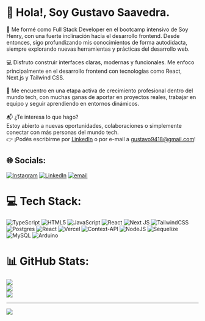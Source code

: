 # 👋 Hola!, Soy Gustavo Saavedra.
💫 Me formé como Full Stack Developer en el bootcamp intensivo de Soy Henry, con una fuerte inclinación hacia el desarrollo frontend. Desde entonces, sigo profundizando mis conocimientos de forma autodidacta, siempre explorando nuevas herramientas y prácticas del desarrollo web.<br><br>💻 Disfruto construir interfaces claras, modernas y funcionales. Me enfoco principalmente en el desarrollo frontend con tecnologías como React, Next.js y Tailwind CSS.<br><br>🌱 Me encuentro en una etapa activa de crecimiento profesional dentro del mundo tech, con muchas ganas de aportar en proyectos reales, trabajar en equipo y seguir aprendiendo en entornos dinámicos.<br><br>📬 ¿Te interesa lo que hago?<br>Estoy abierto a nuevas oportunidades, colaboraciones o simplemente conectar con más personas del mundo tech. <br>👉 ¡Podés escribirme por [LinkedIn](https://www.linkedin.com/in/gustavo-gabriel-saavedra/) o por e-mail a gustavo9418@gmail.com!



## 🌐 Socials:
[![Instagram](https://img.shields.io/badge/Instagram-%23E4405F.svg?logo=Instagram&logoColor=white)](https://instagram.com/ggsaavedra) [![LinkedIn](https://img.shields.io/badge/LinkedIn-%230077B5.svg?logo=linkedin&logoColor=white)](https://linkedin.com/in/gustavo-gabriel-saavedra) [![email](https://img.shields.io/badge/Email-D14836?logo=gmail&logoColor=white)](mailto:gustavo9418@gmail.com) 

# 💻 Tech Stack:
![TypeScript](https://img.shields.io/badge/typescript-%23007ACC.svg?style=flat&logo=typescript&logoColor=white) ![HTML5](https://img.shields.io/badge/html5-%23E34F26.svg?style=flat&logo=html5&logoColor=white) ![JavaScript](https://img.shields.io/badge/javascript-%23323330.svg?style=flat&logo=javascript&logoColor=%23F7DF1E) ![React](https://img.shields.io/badge/react-%2320232a.svg?style=flat&logo=react&logoColor=%2361DAFB) ![Next JS](https://img.shields.io/badge/Next-black?style=flat&logo=next.js&logoColor=white) ![TailwindCSS](https://img.shields.io/badge/tailwindcss-%2338B2AC.svg?style=flat&logo=tailwind-css&logoColor=white) ![Postgres](https://img.shields.io/badge/postgres-%23316192.svg?style=flat&logo=postgresql&logoColor=white) ![React](https://img.shields.io/badge/react-%2320232a.svg?style=flat&logo=react&logoColor=%2361DAFB) ![Vercel](https://img.shields.io/badge/vercel-%23000000.svg?style=flat&logo=vercel&logoColor=white) ![Context-API](https://img.shields.io/badge/Context--Api-000000?style=flat&logo=react) ![NodeJS](https://img.shields.io/badge/node.js-6DA55F?style=flat&logo=node.js&logoColor=white) ![Sequelize](https://img.shields.io/badge/Sequelize-52B0E7?style=flat&logo=Sequelize&logoColor=white) ![MySQL](https://img.shields.io/badge/mysql-4479A1.svg?style=flat&logo=mysql&logoColor=white) ![Arduino](https://img.shields.io/badge/-Arduino-00979D?style=flat&logo=Arduino&logoColor=white)
# 📊 GitHub Stats:
![](https://github-readme-stats.vercel.app/api?username=GGustavoSaavedra&theme=prussian&hide_border=false&include_all_commits=true&count_private=false)<br/>
![](https://nirzak-streak-stats.vercel.app/?user=GGustavoSaavedra&theme=prussian&hide_border=false)<br/>
![](https://github-readme-stats.vercel.app/api/top-langs/?username=GGustavoSaavedra&theme=prussian&hide_border=false&include_all_commits=true&count_private=false&layout=compact)

---
[![](https://visitcount.itsvg.in/api?id=GGustavoSaavedra&icon=0&color=1)](https://visitcount.itsvg.in)

<!-- Proudly created with GPRM ( https://gprm.itsvg.in ) -->
